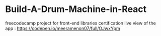 # Build-A-Drum-Machine-in-React
freecodecamp project for front-end libraries certification 
live view of the app :
https://codepen.io/meeramenon07/full/OJwxYpm
